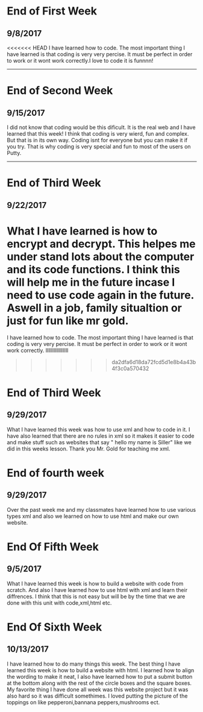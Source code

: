 # End of First Week
## 9/8/2017
<<<<<<< HEAD
I have learned how to code. The most important thing I have learned is that coding is very very percise. It must be perfect in order to work or it wont work correctly.I love to code it is funnnn!

---

# End of Second Week
## 9/15/2017
I did not know that coding would be this dificult. It is the real web and I have learned that this week!
I think that coding is very wierd, fun and complex. But that is in its own way. Coding isnt for everyone but you can make it if you try. That is why coding is very special and fun to most of the users on Putty.


---

# End of Third Week
## 9/22/2017
What I have learned is how to encrypt and decrypt. This helpes me under stand lots about the computer and its code functions. I think this will help me in the future incase I need to use code again in the future. Aswell in a job, family situaltion or just for fun like mr gold.   
=======
I have learned how to code. The most important thing I have learned is that coding is very very percise. It must be perfect in order to work or it wont work correctly.
lIllIllllIlllIIIl
>>>>>>> da2dfa6d18da72fcd5d1e8b4a43b4f3c0a570432

# End of Third Week
## 9/29/2017
What I have learned this week was how to use xml and how to code in it. I have also learned that there are no rules in xml so it makes it easier to code and make stuff such as websites that say " hello my name is Siller" like we did in this weeks lesson. Thank you Mr. Gold for teaching me xml.

# End of fourth week
## 9/29/2017
Over the past week me and my classmates have learned how to use various types 
xml and also we learned on how to use html and make our own website.

# End Of Fifth Week
## 9/5/2017
What I have learned this week is how to build a website with code from scratch. And also I have learned how to use html with xml and learn their diffrences.
I think that this is not easy but will be by the time that we are done with this unit with code,xml,html etc. 

# End Of Sixth Week
## 10/13/2017
I have learned how to do many things this week. The best thing I have learned this week is how to build a website
with html. I learned how to align the wording to make it neat, I also have learned how to put a submit button at the bottom along with the rest of the circle boxes and the square boxes. My favorite thing I have done all week was this website project but it was also hard so it was difficult somethimes. 
I loved putting the picture of the toppings on like pepperoni,bannana peppers,mushrooms ect. 
